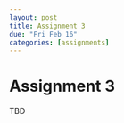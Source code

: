 ```yaml
---
layout: post
title: Assignment 3
due: "Fri Feb 16"
categories: [assignments]
---
```


# Assignment 3

TBD

